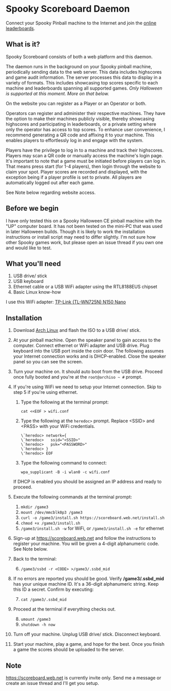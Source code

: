 Spooky Scoreboard Daemon
========================

Connect your Spooky Pinball machine to the Internet and join the
[online leaderboards](https://scoreboard.web.net).

What is it?
-----------

Spooky Scoreboard consists of both a web platform and this daemon.

The daemon runs in the background on your Spooky pinball machine, periodically
sending data to the web server. This data includes highscores and game audit
information. The server processes this data to display in a variety of formats.
This includes showcasing top scores specific to each machine and leaderboards
spanning all supported games. *Only Halloween is supported at this moment. More
on that below.*

On the website you can register as a Player or an Operator or both.

Operators can register and administer their respective machines. They have the
option to make their machines publicly visible, thereby showcasing highscores
and participating in leaderboards, or a private setting where only
the operator has access to top scores. To enhance user convenience, I recommend
generating a QR code and affixing it to your machine. This enables players to
effortlessly log in and engage with the system.

Players have the privilege to log in to a machine and track their highscores.
Players may scan a QR code or manually access the machine's login page. It's
important to note that a game must be initiated before players can log in.
That means press start (for 1-4 players), then login through the website to
claim your spot.  Player scores are recorded and displayed, with the exception
being if a player profile is set to private.  All players are automatically
logged out after each game.

See Note below regarding website access.

Before we begin
---------------

I have only tested this on a Spooky Halloween CE pinball machine with the "UP"
computer board.  It has not been tested on the mini-PC that was used in later
Halloween builds.  Though it is likely to work the installation instructions
or install script may need to differ slightly.  I'm not sure how other Spooky
games work, but please open an issue thread if you own one and would like
to test.

What you'll need
----------------

1. USB drive/ stick
2. USB keyboard
3. Ethernet cable or a USB WiFi adapter using the RTL8188EUS chipset
4. Basic Linux know-how

I use this WiFi adapter: [TP-Link (TL-WN725N) N150 Nano](https://www.amazon.ca/dp/B008IFXQFU?&_encoding=UTF8&tag=psha-20&linkCode=ur2&linkId=32f0cd11b4fa5909610f73548f409619&camp=15121&creative=330641)


Installation
------------

1. Download [Arch Linux](https://archlinux.org/download/) and flash the ISO to
   a USB drive/ stick.

2. At your pinball machine.  Open the speaker panel to gain access to the computer.
   Connect ethernet or WiFi adapter and USB drive.  Plug keyboard into the
   USB port inside the coin door.  The following assumes your Internet connection
   works and is DHCP-enabled.  Close the speaker panel so you can see the screen.

3. Turn your machine on.  It should auto boot from the USB drive.  Proceed
   once fully booted and you're at the `root@archiso ~ #` prompt.

4. If you're using WiFi we need to setup your Internet connection. Skip
   to step 5 if you're using ethernet.

   1. Type the following at the terminal prompt:
      
      `cat <<EOF > wifi.conf`

   2. Type the following at the `heredoc>` prompt. Replace &lt;SSID&gt; and
   &lt;PASS&gt; with your WiFi credentials.

      ```
      \`heredoc> network={
      \`heredoc>   ssid="<SSID>"
      \`heredoc>   psk="<PASSWORD>"
      \`heredoc> }
      \'heredoc> EOF
      ```
   3. Type the following command to connect:
      
      `wpa_supplicant -B -i wlan0 -c wifi.conf`

   If DHCP is enabled you should be assigned an IP address and ready to proceed.
   
5. Execute the following commands at the terminal prompt:

    1. `mkdir /game3`
    2. `mount /dev/mmcblk0p3 /game3`
    3. `curl -o /game3/install.sh https://scoreboard.web.net/install.sh`
    4. `chmod +x /game3/install.sh`
    5. `/game3/install.sh -w` for WiFi, or `/game3/install.sh -e` for ethernet

6. Sign-up at https://scoreboard.web.net and follow the instructions to
   register your machine.  You will be given a 4-digit alphanumeric code.
   See Note below.

7. Back to the terminal:

    6. `/game3/ssbd -r <CODE> >/game3/.ssbd_mid`

8. If no errors are reported you should be good.  Verify **/game3/.ssbd_mid**
   has your unique machine ID.  It's a 36-digit alphanumeric string.
   Keep this ID a secret.  Confirm by executing:

    7. `cat /game3/.ssbd_mid`

9. Proceed at the terminal if everything checks out.

    8. `umount /game3`
    9. `shutdown -h now`

10. Turn off your machine.  Unplug USB drive/ stick.  Disconnect keyboard.

11. Start your machine, play a game, and hope for the best.  Once you finish
    a game the scores should be uploaded to the server.

Note
----
https://scoreboard.web.net is currently invite only.  Send me a message or
create an issue thread and I'll get you setup.
